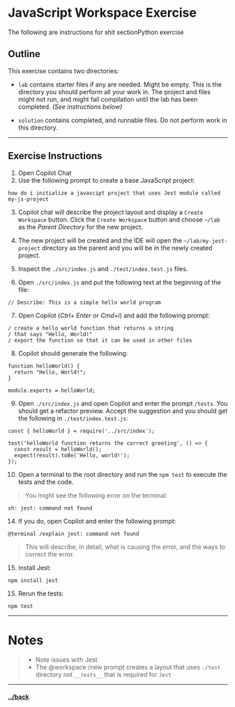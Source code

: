 # JavaScript Workspace Exercise

The following are instructions for shit sectionPython exercise 

## Outline
This exercise contains two directories:
- `lab` contains starter files if any are needed. Might be empty. This is the directory you should perform all your work in. The project and files might not run, and might fail compilation until the lab has been completed. _(See instructions below)_

- `solution` contains completed, and runnable files. Do not perform work in this directory.


---
## Exercise Instructions

1. Open Copilot Chat
2. Use the following prompt to create a base JavaScript project:
```t
how do i initialize a javascipt project that uses Jest module called my-js-project
```






3. Copilot chat will describe the project layout and display a `Create Workspace` button. Click the `Create Workspace` button and choose `~/lab` as the _Parent Directory_ for the new project.

4. The new project will be created and the IDE will open the `~/lab/my-jest-project` directory as the parent and you will be in the newly created project.

5. Inspect the `./src/index.js` and `./test/index.test.js` files.

6. Open `./src/index.js` and put the following text at the beginning of the file:

```text
// Describe: This is a simple hello world program
```

7. Open Copilot (_Ctrl+ Enter_ or _Cmd+i_) and add the following prompt:

```text
/ create a hello world function that returns a string
/ that says "Hello, World!"
/ export the function so that it can be used in other files
```

8. Copilot should generate the following:

```text
function helloWorld() {
  return "Hello, World!";
}

module.exports = helloWorld;
```

9. Open `./src/index.js` and open Copilot and enter the prompt `/tests`. You should get a refactor preview. Accept the suggestion and you should get the following in `./test/index.test.js`:
```text
const { helloWorld } = require('../src/index');

test('helloWorld function returns the correct greeting', () => {
  const result = helloWorld();
  expect(result).toBe('Hello, world!');
});
```

10. Open a terminal to the root directory and run the `npm test` to execute the tests and the code.

> You might see the following error on the terminal:
```
sh: jest: command not found
```

14. If you do, open Copilot and enter the following prompt:
```t
@terminal /explain jest: command not found
```

> This will describe, in detail, what is causing the error, and the ways to correct the error.

15. Install Jest:
```t
npm install jest
```

15. Rerun the tests:
```t
npm test
```


--- 
# Notes
> * Note issues with Jest
> * The @workspace /new prompt creates a layout that uses `./test` directory not `__tests__` that is required for `Jest`


---

#### [../back](../README.md)
